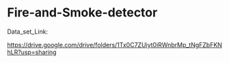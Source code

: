 # Fire-and-Smoke-detector
Data_set_Link:

https://drive.google.com/drive/folders/1Tx0C7ZUiyt0iRWnbrMp_tNgFZbFKNhLR?usp=sharing
